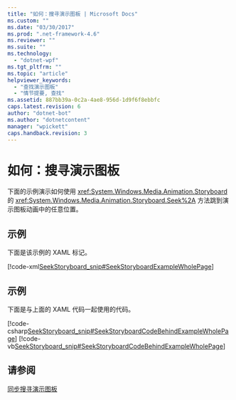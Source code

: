 ```yaml
---
title: "如何：搜寻演示图板 | Microsoft Docs"
ms.custom: ""
ms.date: "03/30/2017"
ms.prod: ".net-framework-4.6"
ms.reviewer: ""
ms.suite: ""
ms.technology: 
  - "dotnet-wpf"
ms.tgt_pltfrm: ""
ms.topic: "article"
helpviewer_keywords: 
  - "查找演示图板"
  - "情节提要, 查找"
ms.assetid: 887bb39a-0c2a-4ae8-956d-1d9f6f8ebbfc
caps.latest.revision: 6
author: "dotnet-bot"
ms.author: "dotnetcontent"
manager: "wpickett"
caps.handback.revision: 3
---
```

# 如何：搜寻演示图板
下面的示例演示如何使用 <xref:System.Windows.Media.Animation.Storyboard> 的 <xref:System.Windows.Media.Animation.Storyboard.Seek%2A> 方法跳到演示图板动画中的任意位置。  
  
## 示例  
 下面是该示例的 XAML 标记。  
  
 [!code-xml[SeekStoryboard_snip#SeekStoryboardExampleWholePage](../../../../samples/snippets/csharp/VS_Snippets_Wpf/SeekStoryboard_snip/CSharp/SeekStoryboardExample.xaml#seekstoryboardexamplewholepage)]  
  
## 示例  
 下面是与上面的 XAML 代码一起使用的代码。  
  
 [!code-csharp[SeekStoryboard_snip#SeekStoryboardCodeBehindExampleWholePage](../../../../samples/snippets/csharp/VS_Snippets_Wpf/SeekStoryboard_snip/CSharp/SeekStoryboardExample.xaml.cs#seekstoryboardcodebehindexamplewholepage)]
 [!code-vb[SeekStoryboard_snip#SeekStoryboardCodeBehindExampleWholePage](../../../../samples/snippets/visualbasic/VS_Snippets_Wpf/SeekStoryboard_snip/VisualBasic/SeekStoryboardExample.xaml.vb#seekstoryboardcodebehindexamplewholepage)]  
  
## 请参阅  
 [同步搜寻演示图板](../../../../docs/framework/wpf/graphics-multimedia/how-to-seek-a-storyboard-synchronously.md)